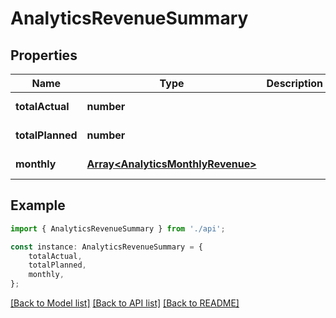 # AnalyticsRevenueSummary


## Properties

Name | Type | Description | Notes
------------ | ------------- | ------------- | -------------
**totalActual** | **number** |  | [default to undefined]
**totalPlanned** | **number** |  | [default to undefined]
**monthly** | [**Array&lt;AnalyticsMonthlyRevenue&gt;**](AnalyticsMonthlyRevenue.md) |  | [default to undefined]

## Example

```typescript
import { AnalyticsRevenueSummary } from './api';

const instance: AnalyticsRevenueSummary = {
    totalActual,
    totalPlanned,
    monthly,
};
```

[[Back to Model list]](../README.md#documentation-for-models) [[Back to API list]](../README.md#documentation-for-api-endpoints) [[Back to README]](../README.md)
